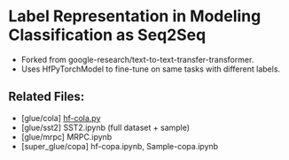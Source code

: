 # Label Representation in Modeling Classification as Seq2Seq

- Forked from google-research/text-to-text-transfer-transformer.
- Uses HfPyTorchModel to fine-tune on same tasks with different labels.

## Related Files:
- [glue/cola] [hf-cola.py](https://github.com/silvia0v0/Label-Representation-in-Modeling-Classification-as-Seq2Seq/blob/master/hf_cola.py)
- [glue/sst2] SST2.ipynb (full dataset + sample)
- [glue/mrpc] MRPC.ipynb
- [super_glue/copa] hf-copa.ipynb, Sample-copa.ipynb

